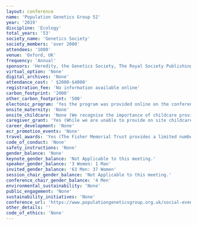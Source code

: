 ```yaml
---
layout: conference 
name: 'Population Genetics Group 52'
year: '2019'
discipline: 'Ecology'
total_years: '53'
society_name: 'Genetics Society'
society_members: 'over 2000'
attendees: '1000'
venue: 'Oxford, UK'
frequency: 'Annual'
sponsors: 'Heredity, the Genetics Society, The Royal Society Publishing, Frontiers in Ecology and Evolution, Physalia Courses'
virtual_option: 'None'
digital_archives: 'None'
attendance_cost: ' $2000-$4000'
registration_fee: 'No information available online'
carbon_footprint: '2000'
other_carbon_footprint: '500'
electonic_program: 'Yes the program was provided online on the conference website.'
onsite_maternity: 'None'
onsite_childcare: 'None (We recognise the importance of childcare provision at conferences and are committed to supporting attendance of delegates with young children who would otherwise be unable to attend.)'
caregiver_grant: 'Yes (While we are unable to provide on site childcare services, a limited number of bursaries are available to support individuals with young children – please contact us if you would like to apply.)'
career_development: 'None'
ecr_promotion_events: 'None'
travel_awards: 'Yes (The Fisher Memorial Trust provides a limited number of bursaries for PhD students, of £250 each, to assist with the costs of registration and attendance at PopGroup53.)'
code_of_conduct: 'None'
safety_instructions: 'None'
gender_balance: 'None'
keynote_gender_balance: 'Not Applicable to this meeting.'
speaker_gender_balance: '3 Women: 1 Man'
invited_gender_balance: '63 Men: 37 Women'
session_chair_gender_balance: 'Not Applicable to this meeting.'
conference_chair_gender_balance: '4 Men'
environmental_sustainability: 'None'
public_engagement: 'None'
sustainability_initiatives: 'None'
conference_url: 'https://www.populationgeneticsgroup.org.uk/social-events/'
other_details: ''
code_of_ethics: 'None'
---
```

